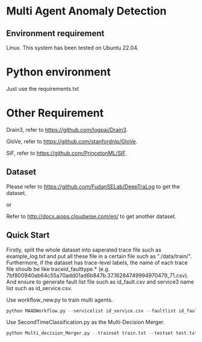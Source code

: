 # Multi Agent Anomaly Detection
## Environment requirement
Linux. This system has been tested on Ubuntu 22.04.
# Python environment
Just use the requirements.txt
# Other Requirement
Drain3, refer to https://github.com/logpai/Drain3.

GloVe, refer to https://github.com/stanfordnlp/GloVe.

SIF, refer to https://github.com/PrincetonML/SIF.
## Dataset
Please refer to https://github.com/FudanSELab/DeepTraLog to get the dataset.

or

Refer to http://docs.aiops.cloudwise.com/en/ to get another dataset.
## Quick Start
Firstly, split the whole dataset into saperated trace file such as example_log.txt and put all these file in a certain file such as "./data/train/". Furthermore, if the dataset has trace-level labels, the name of each trace file shoulb be like traceid_faulttype.* (e.g. 7bf800940ab64c55a70add01ad6b847b.37.16284749994970479_71.csv). And ensure to generate fault list file such as id_fault.csv and service3 name list such as id_service.csv.

Use workflow_new.py to train multi agents.
```python
python MAADWorkflow.py --servicelist id_service.csv --faultlist id_fault.csv --batch 1 --trainset ./data/train/ --labelmode 0 --errortypes 72
```

Use SecondTimeClassification.py as the Multi-Decision Merger. 
```python
python Multi_decision_Merger.py --trainset train.txt --testset test.txt
```
